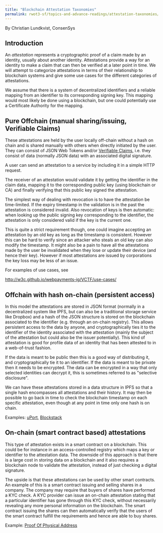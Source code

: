 ```yaml
---
title: "Blockchain Attestation Taxonomies"
permalink: rwot3-sf/topics-and-advance-readings/attestation-taxonomies/
---
```



By Christian Lundkvist, ConsenSys

## Introduction

An *attestation* represents a cryptographic proof of a claim made by
an identity, usually about another identity. Attestations provide a
way for an identity to make a claim that can then be verified at a
later point in time. We will attempt to categorize attestations in
terms of their relationship to blockchain systems and give some use
cases for the different categories of attestations.

We assume that there is a system of decentralized identifiers and a
reliable mapping from an identifier to its corresponding signing
key. This mapping would most likely be done using a blockchain, but
one could potentially use a Certificate Authority for the mapping.

## Pure Offchain (manual sharing/issuing, Verifiable Claims)

These attestations are held by the user locally off-chain without a
hash on chain and is shared manually with others when directly
initiated by the user. They can consist of JSON Web Tokens and/or
[Verifiable Claims](http://w3c.github.io/webpayments-ig/VCTF/),
i.e. they consist of data (normally JSON data) with an associated
digital signature.

A user can send an attestation to a service by including it in a
simple HTTP request.

The receiver of an attestation would validate it by getting the
identifier in the claim data, mapping it to the corresponding public
key (using blockchain or CA) and finally verifying that this public
key signed the attestation.

The simplest way of dealing with revocation is to have the attestation
be time-limited. If the expiry timestamp in the validation is in the
past the attestation is considered invalid. Also revocation of keys is
then automatic: when looking up the public signing key corresponding
to the identifier, the attestation is only considered valid if the key
is the current one.

This is quite a strict requirement though, one could imagine accepting
an attestation by an old key as long as the timestamp is
consistent. However this can be hard to verify since an attacker who
steals an old key can also modify the timestamp. It might also be a
pain to have all the attestations made by the user be invalidated when
they lose or update their device (and hence their key). However if
most attestations are issued by corporations the key loss may be less
of an issue.

For examples of use cases, see

<http://w3c.github.io/webpayments-ig/VCTF/use-cases/>


## Offchain with hash on-chain (persistent access)

In this model the attestations are stored in JSON format (normally in
a decentralized system like IPFS, but can also be a traditional
storage service like Dropbox) and a hash of the JSON structure is
stored on the blockchain associated to the identifier (e.g. through an
on-chain registry). This allows persistent access to the data by
anyone, and cryptographically ties it to the identifier of the
identity associated with the attestation (mainly the subject of the
attestation but could also be the issuer potentially). This kind of
attestation is good for profile data of an identity that has been
attested to in a web-of-trust fashion.

If the data is meant to be public then this is a good way of
distributing it, and cryptographically tie it to an identifier. If the
data is meant to be private then it needs to be encrypted. The data
can be encrypted in a way that only selected identities can decrypt
it, this is sometimes referred to as "selective disclosure".

We can have these attestations stored in a data structure in IPFS so
that a single hash encompasses all attestations and their history. It
may then be possible to go back in time to check the blockchain
timestamp on each specific attestation, even though at any point in
time only one hash is on chain.

Examples: [uPort](https://uport.me), [Blockstack](https://blockstack.org)

## On-chain (smart contract based) attestations

This type of attestation exists in a smart contract on a
blockchain. This could be for instance in an access-controlled
registry which maps a key or identifier to the attestation data. The
downside of this approach is that there is a large cost in storing
data on a blockchain and it also requires a blockchain node to
validate the attestation, instead of just checking a digital
signature.

The upside is that these attestations can be used by other smart
contracts. An example of this is a smart contract issuing and selling
shares in a company. The company may require that buyers of shares
have performed a KYC check. A KYC provider can issue an on-chain
attestation stating that a particular identifier has gone through this
KYC check, without necessarily revealing any more personal information
on the blockchain. The smart contract issuing the shares can then
automatically verify that the users of the smart contract fulfill the
requirements and hence are able to buy shares.

Example: [Proof Of Physical Address](https://proofofphysicaladdress.com)
